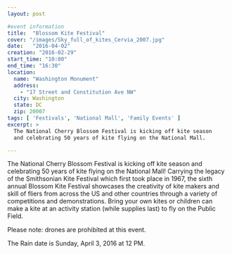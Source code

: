 ```yaml
---
layout: post

#event information
title:  "Blossom Kite Festival"
cover: "/images/Sky_full_of_kites_Cervia_2007.jpg"
date:   "2016-04-02"
creation: "2016-02-29"
start_time: "10:00"
end_time: "16:30"
location:
  name: "Washington Monument"
  address:
    - "17 Street and Constitution Ave NW"
  city: Washington
  state: DC
  zip: 20007
tags: [ 'Festivals', 'National Mall', 'Family Events' ]
excerpt: >
  The National Cherry Blossom Festival is kicking off kite season
  and celebrating 50 years of kite flying on the National Mall.

---
```


The National Cherry Blossom Festival is kicking off kite season and
celebrating 50 years of kite flying on the National Mall! Carrying
the legacy of the Smithsonian Kite Festival which first took place
in 1967, the sixth annual Blossom Kite Festival showcases the
creativity of kite makers and skill of fliers from across the US and
other countries through a variety of competitions and demonstrations.
Bring your own kites or children can make a kite at an activity
station (while supplies last) to fly on the Public Field.

Please note: drones are prohibited at this event.

The Rain date is Sunday, April 3, 2016 at 12 PM.

